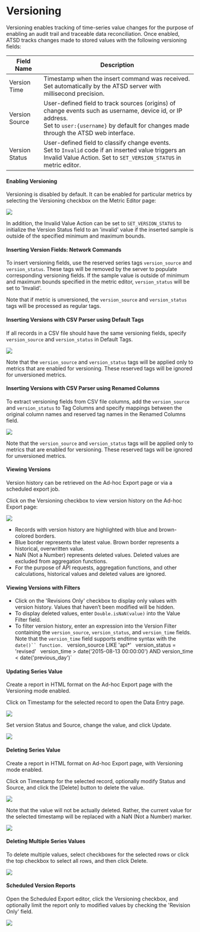 # Versioning

Versioning enables tracking of time-series value changes for the purpose of enabling an audit trail and traceable data reconciliation. Once enabled, ATSD tracks changes made to stored values with the following versioning fields:

| Field Name | Description | 
| --- | --- | 
|  Version Time  |  Timestamp when the insert command was received. Set automatically by the ATSD server with millisecond precision.  | 
|  Version Source  |  User-defined field to track sources (origins) of change events such as username, device id, or IP address.<br>Set to `user:{username}` by default for changes made through the ATSD web interface.  | 
|  Version Status  |  User-defined field to classify change events.<br>Set to `Invalid` code if an inserted value triggers an Invalid Value Action. Set to `SET_VERSION_STATUS` in metric editor.  | 


#### Enabling Versioning

Versioning is disabled by default. It can be enabled for particular metrics by selecting the Versioning checkbox on the Metric Editor page:

![](resources/metric-versioning.png)

In addition, the Invalid Value Action can be set to `SET_VERSION_STATUS` to initialize the Version Status field to an 'invalid' value if the inserted sample is outside of the specified minimum and maximum bounds.

#### Inserting Version Fields: Network Commands

To insert versioning fields, use the reserved series tags `version_source` and `version_status`. These tags will be removed by the server to populate corresponding versioning fields. If the sample value is outside of minimum and maximum bounds specified in the metric editor, `version_status` will be set to 'Invalid'.

Note that if metric is unversioned, the `version_source` and `version_status` tags will be processed as regular tags.

#### Inserting Versions with CSV Parser using Default Tags

If all records in a CSV file should have the same versioning fields, specify `version_source` and `version_status` in Default Tags.

![](resources/img_55cca7df4596f.png)

Note that the `version_source` and `version_status` tags will be applied only to metrics that are enabled for versioning. These reserved tags will be ignored for unversioned metrics.

#### Inserting Versions with CSV Parser using Renamed Columns

To extract versioning fields from CSV file columns, add the `version_source` and `version_status` to Tag Columns and specify mappings between the original column names and reserved tag names in the Renamed Columns field.

![](resources/img_55ccaafb69579.png)

Note that the `version_source` and `version_status` tags will be applied only to metrics that are enabled for versioning. These reserved tags will be ignored for unversioned metrics.

#### Viewing Versions

Version history can be retrieved on the Ad-hoc Export page or via a scheduled export job.

Click on the Versioning checkbox to view version history on the Ad-hoc Export page:

![](resources/img_55cc9fb5b3517.png)


- Records with version history are highlighted with blue and brown-colored borders.
- Blue border represents the latest value. Brown border represents a historical, overwritten value.
- NaN (Not a Number) represents deleted values. Deleted values are excluded from aggregation functions.
- For the purpose of API requests, aggregation functions, and other calculations, historical values and deleted values are ignored.


#### Viewing Versions with Filters


- Click on the 'Revisions Only' checkbox to display only values with version history. Values that haven’t been modified will be hidden.
- To display deleted values, enter `Double.isNaN(value)` into the Value Filter field.
- To filter version history, enter an expression into the Version Filter containing the `version_source`, `version_status`, and `version_time` fields. Note that the `version_time` field supports endtime syntax with the `date()`` function.
` version_source LIKE 'api*'`
` version_status = 'revised'`
` version_time > date('2015-08-13 00:00:00') AND version_time < date('previous_day')`


#### Updating Series Value

Create a report in HTML format on the Ad-hoc Export page with the Versioning mode enabled.

Click on Timestamp for the selected record to open the Data Entry page.

![](resources/img_55ccad5d81bc2.png)

Set version Status and Source, change the value, and click Update.

![](resources/img_55ccb9f02509b.png)

#### Deleting Series Value

Create a report in HTML format on Ad-hoc Export page, with Versioning mode enabled.

Click on Timestamp for the selected record, optionally modify Status and Source, and click the [Delete] button to delete the value.

![](resources/img_55ccad5d81bc2.png)

Note that the value will not be actually deleted. Rather, the current value for the selected timestamp will be replaced with a NaN (Not a Number) marker.

![](resources/img_55ccad87da9cf.png)

#### Deleting Multiple Series Values

To delete multiple values, select checkboxes for the selected rows or click the top checkbox to select all rows, and then click Delete.

![](resources/img_55ccae2dc3361.png)

#### Scheduled Version Reports

Open the Scheduled Export editor, click the Versioning checkbox, and optionally limit the report only to modified values by checking the 'Revision Only' field.

![](resources/img_55ccc02973864.png)
